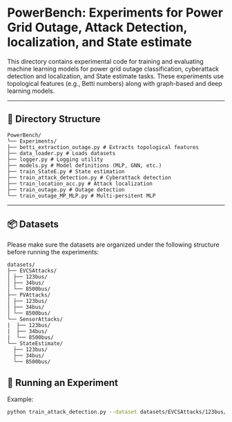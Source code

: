 # PowerBench: Experiments for Power Grid Outage, Attack Detection, localization, and State estimate

This directory contains experimental code for training and evaluating machine learning models for power grid outage classification, cyberattack detection and localization, and State estimate tasks. These experiments use topological features (e.g., Betti numbers) along with graph-based and deep learning models.

---

## 📁 Directory Structure
```
PowerBench/
└── Experiments/
├── betti_extraction_outage.py # Extracts topological features
├── data_loader.py # Loads datasets
├── logger.py # Logging utility
├── models.py # Model definitions (MLP, GNN, etc.)
├── train_StateE.py # State estimation
├── train_attack_detection.py # Cyberattack detection
├── train_location_acc.py # Attack localization
├── train_outage.py # Outage detection
└── train_outage_MP_MLP.py # Multi-persitent MLP
```

---

## 📦 Datasets

Please make sure the datasets are organized under the following structure before running the experiments:
```
datasets/
├── EVCSAttacks/
│ ├── 123bus/
│ ├── 34bus/
│ └── 8500bus/
├── PVAttacks/
│ ├── 123bus/
│ ├── 34bus/
│ └── 8500bus/
└── SensorAttacks/
|  ├── 123bus/
|  ├── 34bus/
|  └── 8500bus/
└── StateEstimate/
  ├── 123bus/
  ├── 34bus/
  └── 8500bus/
```
## 🚀 Running an Experiment

Example:

```bash
python train_attack_detection.py --dataset datasets/EVCSAttacks/123bus/

